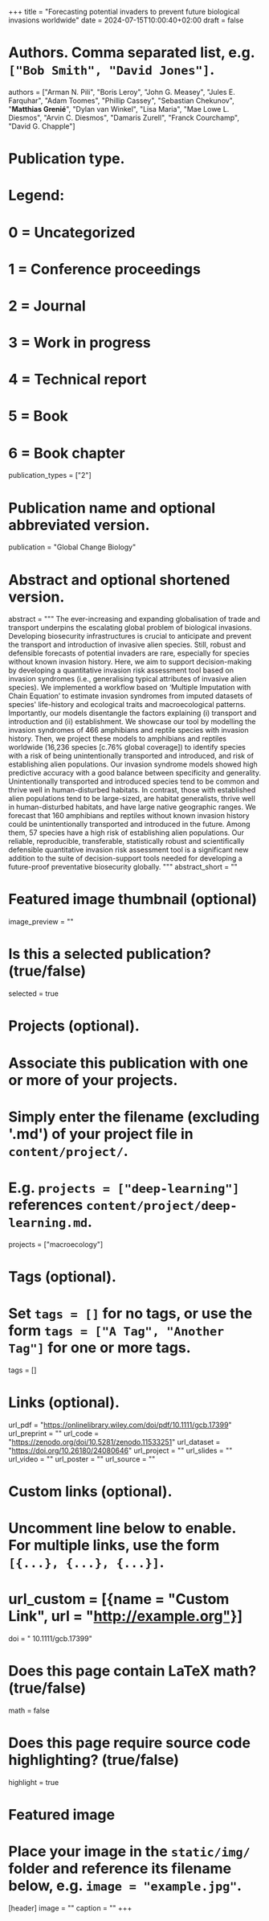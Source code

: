 +++
title = "Forecasting potential invaders to prevent future biological invasions worldwide"
date = 2024-07-15T10:00:40+02:00
draft = false

# Authors. Comma separated list, e.g. `["Bob Smith", "David Jones"]`.
authors = ["Arman N. Pili", "Boris Leroy", "John G. Measey", "Jules E. Farquhar", "Adam Toomes", "Phillip Cassey", "Sebastian Chekunov", "**Matthias Grenié**", "Dylan van Winkel", "Lisa Maria", "Mae Lowe L. Diesmos", "Arvin C. Diesmos", "Damaris Zurell", "Franck Courchamp", "David G. Chapple"]

# Publication type.
# Legend:
# 0 = Uncategorized
# 1 = Conference proceedings
# 2 = Journal
# 3 = Work in progress
# 4 = Technical report
# 5 = Book
# 6 = Book chapter
publication_types = ["2"]

# Publication name and optional abbreviated version.
publication = "Global Change Biology"

# Abstract and optional shortened version.
abstract = """
The ever-increasing and expanding globalisation of trade and transport underpins the escalating global problem of biological invasions. Developing biosecurity infrastructures is crucial to anticipate and prevent the transport and introduction of invasive alien species. Still, robust and defensible forecasts of potential invaders are rare, especially for species without known invasion history. Here, we aim to support decision-making by developing a quantitative invasion risk assessment tool based on invasion syndromes (i.e., generalising typical attributes of invasive alien species). We implemented a workflow based on ‘Multiple Imputation with Chain Equation’ to estimate invasion syndromes from imputed datasets of species' life-history and ecological traits and macroecological patterns. Importantly, our models disentangle the factors explaining (i) transport and introduction and (ii) establishment. We showcase our tool by modelling the invasion syndromes of 466 amphibians and reptile species with invasion history. Then, we project these models to amphibians and reptiles worldwide (16,236 species [c.76% global coverage]) to identify species with a risk of being unintentionally transported and introduced, and risk of establishing alien populations. Our invasion syndrome models showed high predictive accuracy with a good balance between specificity and generality. Unintentionally transported and introduced species tend to be common and thrive well in human-disturbed habitats. In contrast, those with established alien populations tend to be large-sized, are habitat generalists, thrive well in human-disturbed habitats, and have large native geographic ranges. We forecast that 160 amphibians and reptiles without known invasion history could be unintentionally transported and introduced in the future. Among them, 57 species have a high risk of establishing alien populations. Our reliable, reproducible, transferable, statistically robust and scientifically defensible quantitative invasion risk assessment tool is a significant new addition to the suite of decision-support tools needed for developing a future-proof preventative biosecurity globally.
"""
abstract_short = ""

# Featured image thumbnail (optional)
image_preview = ""

# Is this a selected publication? (true/false)
selected = true

# Projects (optional).
#   Associate this publication with one or more of your projects.
#   Simply enter the filename (excluding '.md') of your project file in `content/project/`.
#   E.g. `projects = ["deep-learning"]` references `content/project/deep-learning.md`.
projects = ["macroecology"]

# Tags (optional).
#   Set `tags = []` for no tags, or use the form `tags = ["A Tag", "Another Tag"]` for one or more tags.
tags = []

# Links (optional).
url_pdf = "https://onlinelibrary.wiley.com/doi/pdf/10.1111/gcb.17399"
url_preprint = ""
url_code = "https://zenodo.org/doi/10.5281/zenodo.11533251"
url_dataset = "https://doi.org/10.26180/24080646"
url_project = ""
url_slides = ""
url_video = ""
url_poster = ""
url_source = ""

# Custom links (optional).
#   Uncomment line below to enable. For multiple links, use the form `[{...}, {...}, {...}]`.
# url_custom = [{name = "Custom Link", url = "http://example.org"}]

doi = " 10.1111/gcb.17399"

# Does this page contain LaTeX math? (true/false)
math = false

# Does this page require source code highlighting? (true/false)
highlight = true

# Featured image
# Place your image in the `static/img/` folder and reference its filename below, e.g. `image = "example.jpg"`.
[header]
image = ""
caption = ""
+++
